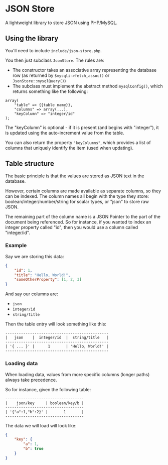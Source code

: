 # JSON Store

A lightweight library to store JSON using PHP/MySQL.

## Using the library

You'll need to include `include/json-store.php`.

You then just subclass `JsonStore`.  The rules are:

*	The constructor takes an associative array representing the database row (as returned by `$mysqli->fetch_assoc()` or `JsonStore::mysqlQuery()`)
*	The subclass must implement the abstract method `mysqlConfig()`, which returns something like the following:

```
array(
	"table" => {{table name}},
	"columns" => array(...),
	"keyColumn" => "integer/id"
);
```

The "keyColumn" is optional - if it is present (and begins with "integer"), it is updated using the auto-increment value from the table.

You can also return the property `"keyColumns"`, which provides a list of columns that uniquely identify the item (used when updating).

## Table structure

The basic principle is that the values are stored as JSON text in the database.

However, certain columns are made available as separate columns, so they can be indexed.  The column names all begin with the type they store: boolean/integer/number/string for scalar types, or "json" to store raw JSON.

The remaining part of the column name is a JSON Pointer to the part of the document being referenced.  So for instance, if you wanted to index an integer property called "id", then you would use a column called "integer/id".

### Example

Say we are storing this data:

```json
{
	"id": 1,
	"title": "Hello, World!",
	"someOtherProperty": [1, 2, 3]
}
```

And say our columns are:

*	`json`
*	`integer/id`
*	`string/title`

Then the table entry will look something like this:

```
----------------------------------------------
|   json    |  integer/id  |  string/title   |
----------------------------------------------
| '{ ... }' |      1       | 'Hello, World!' |
----------------------------------------------
```

### Loading data

When loading data, values from more specific columns (longer paths) always take precedence.

So for instance, given the following table:
```
-----------------------------------
|    json/key     | boolean/key/b |
-----------------------------------
| '{"a":1,"b":2}' |       1       |
-----------------------------------
```

The data we will load will look like:
```json
{
	"key": {
		"a": 1,
		"b": true
	}
}
```